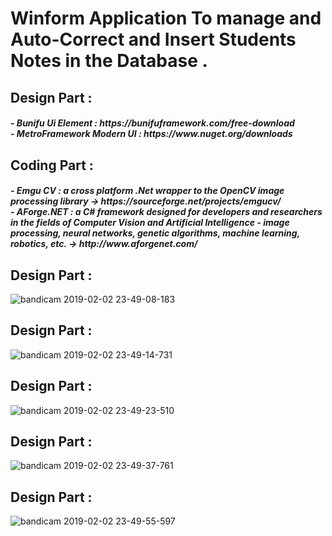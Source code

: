 # Winform Application To manage and Auto-Correct and Insert Students Notes in the Database .

<h2>Design Part : </h2>
<h5>  - Bunifu Ui Element : https://bunifuframework.com/free-download <br>
      - MetroFramework Modern UI : https://www.nuget.org/downloads
</h5>  
<h2>Coding Part :</h2>
<h5>
    - Emgu CV : a cross platform .Net wrapper to the OpenCV image processing library -> https://sourceforge.net/projects/emgucv/ <br>
    - AForge.NET : a C# framework designed for developers and researchers in the fields of Computer Vision and Artificial Intelligence -         image processing, neural networks, genetic algorithms, machine learning, robotics, etc. -> http://www.aforgenet.com/
</h5>
    
    
<h2>Design Part : </h2>

![bandicam 2019-02-02 23-49-08-183](https://user-images.githubusercontent.com/46169333/52170204-fb0e0880-273d-11e9-9936-48316c299fe7.png)


<h2>Design Part : </h2>

![bandicam 2019-02-02 23-49-14-731](https://user-images.githubusercontent.com/46169333/52170205-fba69f00-273d-11e9-95e9-8ab277e64244.png)


<h2>Design Part : </h2>

![bandicam 2019-02-02 23-49-23-510](https://user-images.githubusercontent.com/46169333/52170206-fba69f00-273d-11e9-8423-79b61fa58be2.png)


<h2>Design Part : </h2>

![bandicam 2019-02-02 23-49-37-761](https://user-images.githubusercontent.com/46169333/52170207-fc3f3580-273d-11e9-9304-d138bfe46b83.png)


<h2>Design Part : </h2>

![bandicam 2019-02-02 23-49-55-597](https://user-images.githubusercontent.com/46169333/52170208-fc3f3580-273d-11e9-9aad-670918043346.png)
